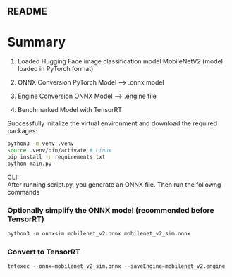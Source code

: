 ## README ##

# Summary #

1. Loaded Hugging Face image classification model
	MobileNetV2 (model loaded in PyTorch format) 
	
2. ONNX Conversion 
	PyTorch Model --> .onnx model 

3. Engine Conversion
	ONNX Model --> .engine file
	
4. Benchmarked Model with TensorRT


Successfully initalize the virtual environment and download the required packages:
```bash
python3 -m venv .venv
source .venv/bin/activate # Linux 
pip install -r requirements.txt
python main.py
```


CLI:  
After running script.py, you generate an ONNX file. Then run the followng commands

### Optionally simplify the ONNX model (recommended before TensorRT)  
```python
python3 -m onnxsim mobilenet_v2.onnx mobilenet_v2_sim.onnx
```

### Convert to TensorRT    
```python
trtexec --onnx=mobilenet_v2_sim.onnx --saveEngine=mobilenet_v2.engine
```
